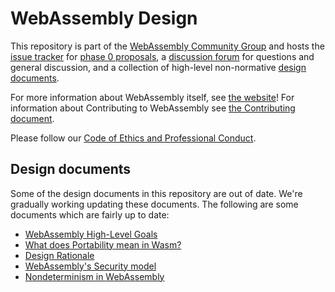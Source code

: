 # WebAssembly Design

This repository is part of the [WebAssembly Community Group] and hosts the
[issue tracker] for [phase 0 proposals], a [discussion forum] for questions
and general discussion, and a collection of high-level non-normative
[design documents].

For more information about WebAssembly itself, see [the website]! For
information about Contributing to WebAssembly see [the Contributing document].

Please follow our [Code of Ethics and Professional Conduct].

## Design documents

Some of the design documents in this repository are out of date. We're
gradually working updating these documents. The following are some documents
which are fairly up to date:

 - [WebAssembly High-Level Goals](HighLevelGoals.md)
 - [What does Portability mean in Wasm?](Portability.md)
 - [Design Rationale](Rationale.md)
 - [WebAssembly's Security model](Security.md)
 - [Nondeterminism in WebAssembly](Nondeterminism.md)

[issue tracker]: https://github.com/WebAssembly/design/issues
[phase 0 proposals]: https://github.com/WebAssembly/meetings/blob/main/process/phases.md#0-pre-proposal-individual-contributor
[discussion forum]: https://github.com/WebAssembly/design/discussions
[the Contributing document]: Contributing.md
[the website]: https://webassembly.org
[Code of Ethics and Professional Conduct]: https://github.com/WebAssembly/meetings/blob/main/CODE_OF_CONDUCT.md
[design documents]: #design-documents
[WebAssembly Community Group]: https://www.w3.org/community/webassembly/
